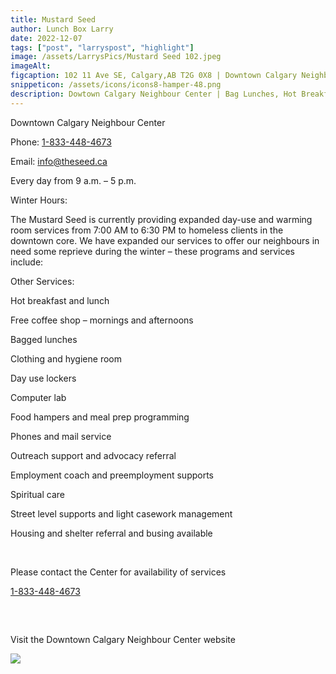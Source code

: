 ```yaml
---
title: Mustard Seed
author: Lunch Box Larry
date: 2022-12-07
tags: ["post", "larryspost", "highlight"]
image: /assets/LarrysPics/Mustard Seed 102.jpeg
imageAlt:
figcaption: 102 11 Ave SE, Calgary,AB T2G 0X8 | Downtown Calgary Neighbour Center
snippeticon: /assets/icons/icons8-hamper-48.png
description: Dowtown Calgary Neighbour Center | Bag Lunches, Hot Breakfast & Hot Lunches | When Available
---
```


<p class="subHeader">Downtown Calgary Neighbour Center</p>

Phone: <a href="1-833-448-4673">1-833-448-4673</a>

Email: <a href="mailto:info@theseed.ca">info@theseed.ca</a>

Every day from 9 a.m. – 5 p.m. 
<p class="subHeader">Winter Hours:</p>
The Mustard Seed is currently providing expanded day-use and warming room services from 7:00 AM to 6:30 PM to homeless clients in the downtown core. We have expanded our services to offer our neighbours in need some reprieve during the winter – these programs and services include:

<p class="subHeader">Other Services:</p>

Hot breakfast and lunch

Free coffee shop – mornings and afternoons

Bagged lunches

Clothing and hygiene room

Day use lockers

Computer lab

Food hampers and meal prep programming

Phones and mail service

Outreach support and advocacy referral

Employment coach and preemployment supports

Spiritual care

Street level supports and light casework management

Housing and shelter referral and busing available

<br>
<p>Please contact the Center for availability of services

<a href="1-833-448-4673">1-833-448-4673</a>
</p>

<pre>


</pre>

<div class="post__link">
<p>Visit the Downtown Calgary Neighbour Center website</p>
<a href="https://theseed.ca/services/hubs/calgary-neighbour-centre" target="_blank"><img src="/assets/TinasPics/Mustard Seed Logo.jpg" /></a>
</div>